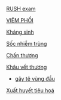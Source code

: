 [RUSH exam](../RUSH%20exam.md)  
  
[VIÊM PHỔI](../The%20TRIO/000%20Zettlekasten/UMP/BM%20NHI/BM%20NHI%20-%20Tot%20nghiep/HO%20HAP/VI%C3%8AM%20PH%E1%BB%94I.md)  
  
[Kháng sinh](../The%20TRIO/000%20Zettlekasten/UMP/BM%20NHI/Kh%C3%A1ng%20sinh.md)  
  
[Sốc nhiễm trùng](../100%20Reference%20notes/S%E1%BB%91c%20nhi%E1%BB%85m%20tr%C3%B9ng.md)  
  
[Chấn thương](../100%20Reference%20notes/MOC%20CH%E1%BA%A4N%20TH%C6%AF%C6%A0NG.md)  
  
[Khâu vết thương](../100%20Reference%20notes/Kh%C3%A2u%20v%E1%BA%BFt%20th%C6%B0%C6%A1ng.md)  
- [gây tê vùng đầu](g%C3%A2y%20t%C3%AA%20v%C3%B9ng%20%C4%91%E1%BA%A7u.md)  
  
[Xuất huyết tiêu hoá](../100%20Reference%20notes/Xu%E1%BA%A5t%20huy%E1%BA%BFt%20ti%C3%AAu%20ho%C3%A1.md)  
  
